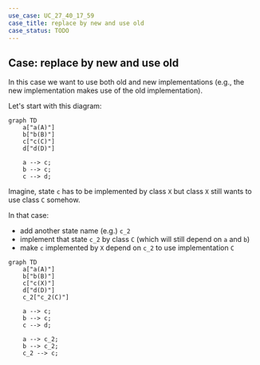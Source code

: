 ```yaml
---
use_case: UC_27_40_17_59
case_title: replace by new and use old
case_status: TODO
---
```


## Case: replace by new and use old

In this case we want to use both old and new implementations
(e.g., the new implementation makes use of the old implementation).

Let's start with this diagram:

```mermaid
graph TD
    a["a(A)"]
    b["b(B)"]
    c["c(C)"]
    d["d(D)"]

    a --> c;
    b --> c;
    c --> d;
```

Imagine, state `c` has to be implemented by class `X` but class `X` still wants to use class `C` somehow.

In that case:
*   add another state name (e.g.) `c_2`
*   implement that state `c_2` by class `C` (which will still depend on `a` and `b`)
*   make `c` implemented by `X` depend on `c_2` to use implementation `C`

```mermaid
graph TD
    a["a(A)"]
    b["b(B)"]
    c["c(X)"]
    d["d(D)"]
    c_2["c_2(C)"]

    a --> c;
    b --> c;
    c --> d;

    a --> c_2;
    b --> c_2;
    c_2 --> c;
```
